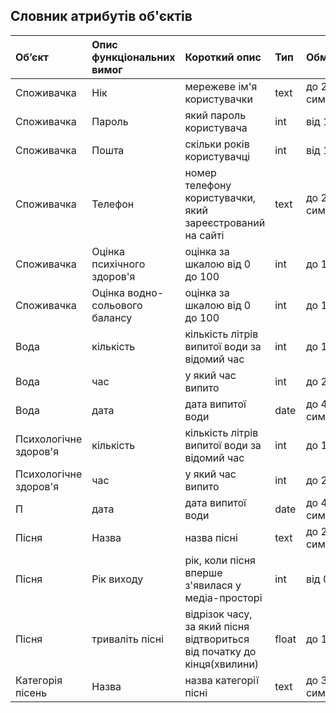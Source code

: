 ## Словник атрибутів об'єктів
Об’єкт | Опис функціональних вимог |    Короткий опис| Тип|   Обмеження|
|:-------|:------------|:------------|:-----------|:--------|
|Споживачка  | Нік |  мережеве ім'я користувачки| text|   до 20 символів|
|Споживачка | Пароль | який пароль користувача| int | від 18 |
|Споживачка | Пошта| скільки років користувачці| int | від 18 |
|Споживачка | Телефон | номер телефону користувачки, який зареєстрований на сайті| text| до 20 символів|
|Споживачка | Оцінка психічного здоров'я | оцінка за шкалою від 0 до 100| int | до 100 |
|Споживачка | Оцінка водно-сольового балансу | оцінка за шкалою від 0 до 100| int | до 100|
|Вода| кількість| кількість літрів випитої води за відомий час| int|  до  18|
|Вода| час| у який час випито| int|  до 24|
|Вода | дата | дата випитої води| date| до 40 символів|
|Психологічне здоров'я| кількість| кількість літрів випитої води за відомий час| int|  до  18|
|Психологічне здоров'я| час| у який час випито| int|  до 24|
|П | дата | дата випитої води| date| до 40 символів|
|Пісня |Назва | назва пісні| text| до 20 символів|
|Пісня |Рік виходу |  рік, коли пісня вперше з'явилася у медіа-просторі| int|від 0 |
|Пісня |триваліть пісні | відрізок часу, за який пісня відтвориться від початку до кінця(хвилини)| float| до 10 |
|Категорія пісень | Назва| назва категорії пісні| text | до 30 символів|

